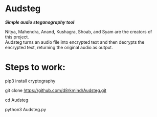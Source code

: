 # Audsteg
<b><i>Simple audio steganography tool</i></b>

Nitya, Mahendra, Anand, Kushagra, Shoab, and Syam are the creators of this project.<br>
Audsteg turns an audio file into encrypted text and then decrypts the encrypted text, returning the original audio as output.

# Steps to work:

pip3 install cryptography

git clone https://github.com/d8rkmind/Audsteg.git


cd Audsteg

python3 Audsteg.py
 
